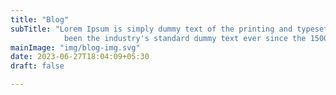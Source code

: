 ```yaml
---
title: "Blog"
subTitle: "Lorem Ipsum is simply dummy text of the printing and typesetting industry. Lorem Ipsum has
            been the industry's standard dummy text ever since the 1500s"
mainImage: "img/blog-img.svg"
date: 2023-06-27T18:04:09+05:30
draft: false

---
```


